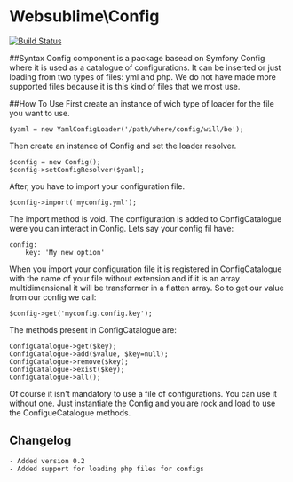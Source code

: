 Websublime\Config
========
[![Build Status](https://travis-ci.org/websublime/config.png?branch=master)](https://travis-ci.org/websublime/config)

##Syntax
Config component is a package basead on Symfony Config where it is used as a catalogue of configurations. It can be inserted or just loading from two types of files: yml and php. We do not have made more supported files because it is this kind of files that we most use.

##How To Use
First create an instance of wich type of loader for the file you want to use.

	$yaml = new YamlConfigLoader('/path/where/config/will/be');
	
Then create an instance of Config and set the loader resolver.

	$config = new Config();
    $config->setConfigResolver($yaml);
    
After, you have to import your configuration file.

	$config->import('myconfig.yml');
	
The import method is void. The configuration is added to ConfigCatalogue were you can interact in Config. Lets say your config fil have:

	config:
		key: 'My new option'
		
When you import your configuration file it is registered in ConfigCatalogue with the name of your file without extension and if it is an array multidimensional it will be transformer in a flatten array. So to get our value from our config we call:

	$config->get('myconfig.config.key');
	
The methods present in ConfigCatalogue are:

	ConfigCatalogue->get($key);
	ConfigCatalogue->add($value, $key=null);
	ConfigCatalogue->remove($key);
	ConfigCatalogue->exist($key);
	ConfigCatalogue->all();
	
Of course it isn't mandatory to use a file of configurations. You can use it without one. Just instantiate the Config and you are rock and load to use the ConfigueCatalogue methods.

## Changelog
	- Added version 0.2
	- Added support for loading php files for configs